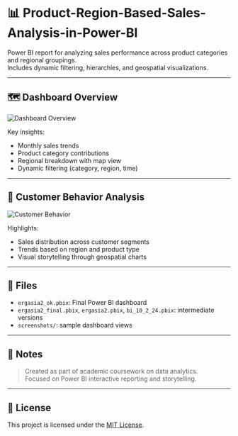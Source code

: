 # 📊 Product-Region-Based-Sales-Analysis-in-Power-BI

Power BI report for analyzing sales performance across product categories and regional groupings.  
Includes dynamic filtering, hierarchies, and geospatial visualizations.

---

## 🗺️ Dashboard Overview

![Dashboard Overview](screenshots/dashboard-overview.png)

Key insights:
- Monthly sales trends
- Product category contributions
- Regional breakdown with map view
- Dynamic filtering (category, region, time)

---

## 👥 Customer Behavior Analysis

![Customer Behavior](screenshots/customer-analysis.png)

Highlights:
- Sales distribution across customer segments
- Trends based on region and product type
- Visual storytelling through geospatial charts

---

## 📁 Files

- `ergasia2_ok.pbix`: Final Power BI dashboard
- `ergasia2_final.pbix`, `ergasia2.pbix`, `bi_10_2_24.pbix`: intermediate versions
- `screenshots/`: sample dashboard views

---

## 📝 Notes

> Created as part of academic coursework on data analytics.  
> Focused on Power BI interactive reporting and storytelling.

---

## 📄 License

This project is licensed under the [MIT License](LICENSE).
